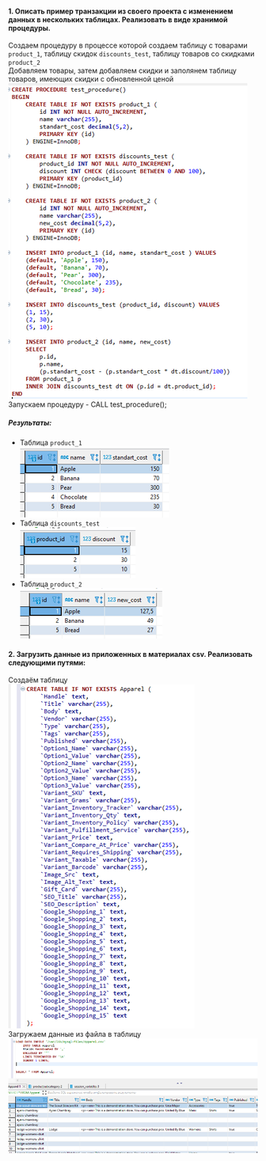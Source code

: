 #### 1. Описать пример транзакции из своего проекта с изменением данных в нескольких таблицах. Реализовать в виде хранимой процедуры.  
Создаем процедуру в процессе которой создаем таблицу с товарами `product_1`, таблицу скидок `discounts_test`, таблицу товаров со скидками `product_2`  
Добавляем товары, затем добавляем скидки и заполянем таблицу товаров, имеющих скидки с обновленной ценой  
![](https://github.com/nikerov-kirill/OtusDB_2021/blob/master/%D0%A2%D1%80%D0%B0%D0%BD%D0%B7%D0%B0%D0%BA%D1%86%D0%B8%D0%B8%20MySQL/Screenshot_6.png)  
Запускаем процедуру - CALL test_procedure();  
##### Результаты:  
- Таблица `product_1`  
![](https://github.com/nikerov-kirill/OtusDB_2021/blob/master/%D0%A2%D1%80%D0%B0%D0%BD%D0%B7%D0%B0%D0%BA%D1%86%D0%B8%D0%B8%20MySQL/product_1.png)  
- Таблица `discounts_test`  
![](https://github.com/nikerov-kirill/OtusDB_2021/blob/master/%D0%A2%D1%80%D0%B0%D0%BD%D0%B7%D0%B0%D0%BA%D1%86%D0%B8%D0%B8%20MySQL/discount.png)  
- Таблица `product_2`  
![](https://github.com/nikerov-kirill/OtusDB_2021/blob/master/%D0%A2%D1%80%D0%B0%D0%BD%D0%B7%D0%B0%D0%BA%D1%86%D0%B8%D0%B8%20MySQL/product_2.png)  
#### 2. Загрузить данные из приложенных в материалах csv. Реализовать следующими путями:  
Создаём таблицу  
![](https://github.com/nikerov-kirill/OtusDB_2021/blob/master/%D0%A2%D1%80%D0%B0%D0%BD%D0%B7%D0%B0%D0%BA%D1%86%D0%B8%D0%B8%20MySQL/Screenshot_1.png)  
Загружаем данные из файла в таблицу  
![](https://github.com/nikerov-kirill/OtusDB_2021/blob/master/%D0%A2%D1%80%D0%B0%D0%BD%D0%B7%D0%B0%D0%BA%D1%86%D0%B8%D0%B8%20MySQL/Screenshot_2.png)
